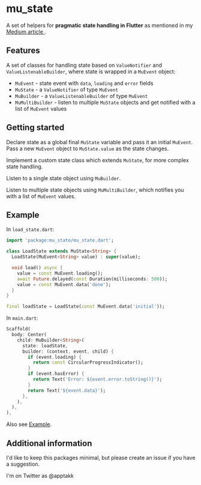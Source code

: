 # mu_state

A set of helpers for **pragmatic state handling in Flutter** as mentioned in my [Medium article ](https://medium.com/@erlendf/pragmatic-state-handling-in-flutter-d8c9bf5d7d2).

## Features

A set of classes for handling state based on `ValueNotifier` and `ValueListenableBuilder`, where state is wrapped in a `MuEvent` object:

- `MuEvent` - state event with `data`, `loading` and `error` fields
- `MuState` - a `ValueNotifier` of type `MuEvent`
- `MuBuilder` - a `ValueListenableBuilder` of type `MuEvent`
- `MuMultiBuilder` - listen to multiple `MuState` objects and get notified with a list of `MuEvent` values 

## Getting started

Declare state as a global final `MuState` variable and pass it an initial
`MuEvent`. Pass a new `MuEvent` object to `MuState.value` as the state changes.

Implement a custom state class which extends `MuState`, for more complex state handling.

Listen to a single state object using `MuBuilder`.

Listen to multiple state objects using `MuMultiBuilder`, which notifies you with a list of `MuEvent` values.

## Example

In `load_state.dart`:

```Dart
import 'package:mu_state/mu_state.dart';

class LoadState extends MuState<String> {
  LoadState(MuEvent<String> value) : super(value);

  void load() async {
    value = const MuEvent.loading();
    await Future.delayed(const Duration(milliseconds: 500));
    value = const MuEvent.data('done');
  }
}

final loadState = LoadState(const MuEvent.data('initial'));
```

In `main.dart`:

```Dart
Scaffold(
  body: Center(
    child: MuBuilder<String>(
      state: loadState,
      builder: (context, event, child) {
        if (event.loading) {
          return const CircularProgressIndicator();
        }
        if (event.hasError) {
          return Text('Error: ${event.error.toString()}');
        }
        return Text('${event.data}');
      },
    ),
  ),
),
```

Also see [Example](./example/).

## Additional information

I'd like to keep this packages minimal, but please create an issue if you have a
suggestion.

I'm on Twitter as @apptakk

